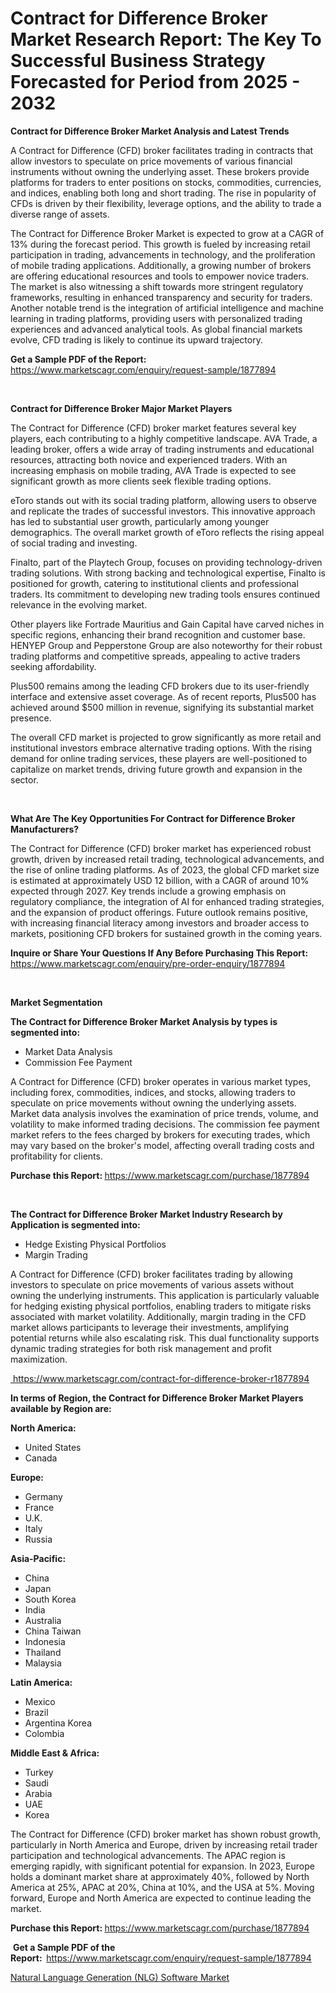<p><h1>Contract for Difference Broker Market Research Report: The Key To Successful Business Strategy Forecasted for Period from 2025 - 2032</h1></p><p><strong>Contract for Difference Broker Market Analysis and Latest Trends</strong></p>
<p><p>A Contract for Difference (CFD) broker facilitates trading in contracts that allow investors to speculate on price movements of various financial instruments without owning the underlying asset. These brokers provide platforms for traders to enter positions on stocks, commodities, currencies, and indices, enabling both long and short trading. The rise in popularity of CFDs is driven by their flexibility, leverage options, and the ability to trade a diverse range of assets.</p><p>The Contract for Difference Broker Market is expected to grow at a CAGR of 13% during the forecast period. This growth is fueled by increasing retail participation in trading, advancements in technology, and the proliferation of mobile trading applications. Additionally, a growing number of brokers are offering educational resources and tools to empower novice traders. The market is also witnessing a shift towards more stringent regulatory frameworks, resulting in enhanced transparency and security for traders. Another notable trend is the integration of artificial intelligence and machine learning in trading platforms, providing users with personalized trading experiences and advanced analytical tools. As global financial markets evolve, CFD trading is likely to continue its upward trajectory.</p></p>
<p><strong>Get a Sample PDF of the Report:&nbsp;</strong> <a href="https://www.marketscagr.com/enquiry/request-sample/1877894?utm_campaign=2770&utm_medium=2&utm_source=Github&utm_content=ia&utm_term=11032025&utm_id=contract-for-difference-broker">https://www.marketscagr.com/enquiry/request-sample/1877894</a></p>
<p>&nbsp;</p>
<p><strong>Contract for Difference Broker Major Market Players</strong></p>
<p><p>The Contract for Difference (CFD) broker market features several key players, each contributing to a highly competitive landscape. AVA Trade, a leading broker, offers a wide array of trading instruments and educational resources, attracting both novice and experienced traders. With an increasing emphasis on mobile trading, AVA Trade is expected to see significant growth as more clients seek flexible trading options.</p><p>eToro stands out with its social trading platform, allowing users to observe and replicate the trades of successful investors. This innovative approach has led to substantial user growth, particularly among younger demographics. The overall market growth of eToro reflects the rising appeal of social trading and investing.</p><p>Finalto, part of the Playtech Group, focuses on providing technology-driven trading solutions. With strong backing and technological expertise, Finalto is positioned for growth, catering to institutional clients and professional traders. Its commitment to developing new trading tools ensures continued relevance in the evolving market.</p><p>Other players like Fortrade Mauritius and Gain Capital have carved niches in specific regions, enhancing their brand recognition and customer base. HENYEP Group and Pepperstone Group are also noteworthy for their robust trading platforms and competitive spreads, appealing to active traders seeking affordability.</p><p>Plus500 remains among the leading CFD brokers due to its user-friendly interface and extensive asset coverage. As of recent reports, Plus500 has achieved around $500 million in revenue, signifying its substantial market presence.</p><p>The overall CFD market is projected to grow significantly as more retail and institutional investors embrace alternative trading options. With the rising demand for online trading services, these players are well-positioned to capitalize on market trends, driving future growth and expansion in the sector.</p></p>
<p>&nbsp;</p>
<p><strong>What Are The Key Opportunities For Contract for Difference Broker Manufacturers?</strong></p>
<p><p>The Contract for Difference (CFD) broker market has experienced robust growth, driven by increased retail trading, technological advancements, and the rise of online trading platforms. As of 2023, the global CFD market size is estimated at approximately USD 12 billion, with a CAGR of around 10% expected through 2027. Key trends include a growing emphasis on regulatory compliance, the integration of AI for enhanced trading strategies, and the expansion of product offerings. Future outlook remains positive, with increasing financial literacy among investors and broader access to markets, positioning CFD brokers for sustained growth in the coming years.</p></p>
<p><strong>Inquire or Share Your Questions If Any Before Purchasing This Report:</strong> <a href="https://www.marketscagr.com/enquiry/pre-order-enquiry/1877894?utm_campaign=2770&utm_medium=2&utm_source=Github&utm_content=ia&utm_term=11032025&utm_id=contract-for-difference-broker">https://www.marketscagr.com/enquiry/pre-order-enquiry/1877894</a></p>
<p>&nbsp;</p>
<p><strong>Market Segmentation</strong></p>
<p><strong>The Contract for Difference Broker Market Analysis by types is segmented into:</strong></p>
<p><ul><li>Market Data Analysis</li><li>Commission Fee Payment</li></ul></p>
<p><p>A Contract for Difference (CFD) broker operates in various market types, including forex, commodities, indices, and stocks, allowing traders to speculate on price movements without owning the underlying assets. Market data analysis involves the examination of price trends, volume, and volatility to make informed trading decisions. The commission fee payment market refers to the fees charged by brokers for executing trades, which may vary based on the broker's model, affecting overall trading costs and profitability for clients.</p></p>
<p><strong>Purchase this Report:&nbsp;</strong><a href="https://www.marketscagr.com/purchase/1877894?utm_campaign=2770&utm_medium=2&utm_source=Github&utm_content=ia&utm_term=11032025&utm_id=contract-for-difference-broker">https://www.marketscagr.com/purchase/1877894</a></p>
<p>&nbsp;</p>
<p><strong>The Contract for Difference Broker Market Industry Research by Application is segmented into:</strong></p>
<p><ul><li>Hedge Existing Physical Portfolios</li><li>Margin Trading</li></ul></p>
<p><p>A Contract for Difference (CFD) broker facilitates trading by allowing investors to speculate on price movements of various assets without owning the underlying instruments. This application is particularly valuable for hedging existing physical portfolios, enabling traders to mitigate risks associated with market volatility. Additionally, margin trading in the CFD market allows participants to leverage their investments, amplifying potential returns while also escalating risk. This dual functionality supports dynamic trading strategies for both risk management and profit maximization.</p></p>
<p><a href="https://www.marketscagr.com/contract-for-difference-broker-r1877894?utm_campaign=2770&utm_medium=2&utm_source=Github&utm_content=ia&utm_term=11032025&utm_id=contract-for-difference-broker">&nbsp;https://www.marketscagr.com/contract-for-difference-broker-r1877894</a></p>
<p><strong>In terms of Region, the Contract for Difference Broker Market Players available by Region are:</strong></p>
<p>
    <p> <strong> North America: </strong>
        <ul>
            <li>United States</li>
            <li>Canada</li>
        </ul>
        </p> 
    <p> <strong> Europe: </strong>
        <ul>
            <li>Germany</li>
            <li>France</li>
            <li>U.K.</li>
            <li>Italy</li>
            <li>Russia</li>
        </ul>
        </p> 
    <p> <strong> Asia-Pacific: </strong>
        <ul>
            <li>China</li>
            <li>Japan</li>
            <li>South Korea</li>
            <li>India</li>
            <li>Australia</li>
            <li>China Taiwan</li>
            <li>Indonesia</li>
            <li>Thailand</li>
            <li>Malaysia</li>
        </ul>
        </p> 
    <p> <strong> Latin America: </strong>
        <ul>
            <li>Mexico</li>
            <li>Brazil</li>
            <li>Argentina Korea</li>
            <li>Colombia</li>
        </ul>
        </p> 
    <p> <strong> Middle East & Africa: </strong>
        <ul>
            <li>Turkey</li>
            <li>Saudi</li>
            <li>Arabia</li>
            <li>UAE</li>
            <li>Korea</li>
        </ul>
    </p>
    </p>
<p><p>The Contract for Difference (CFD) broker market has shown robust growth, particularly in North America and Europe, driven by increasing retail trader participation and technological advancements. The APAC region is emerging rapidly, with significant potential for expansion. In 2023, Europe holds a dominant market share at approximately 40%, followed by North America at 25%, APAC at 20%, China at 10%, and the USA at 5%. Moving forward, Europe and North America are expected to continue leading the market.</p></p>
<p><strong>Purchase this Report: </strong><a href="https://www.marketscagr.com/purchase/1877894?utm_campaign=2770&utm_medium=2&utm_source=Github&utm_content=ia&utm_term=11032025&utm_id=contract-for-difference-broker">https://www.marketscagr.com/purchase/1877894</a></p>
<p>&nbsp;<strong>Get a Sample PDF of the Report:&nbsp;&nbsp;</strong><a href="https://www.marketscagr.com/enquiry/request-sample/1877894?utm_campaign=2770&utm_medium=2&utm_source=Github&utm_content=ia&utm_term=11032025&utm_id=contract-for-difference-broker">https://www.marketscagr.com/enquiry/request-sample/1877894</a></p>
<p><strong></strong></p>
<p><p><a href="https://github.com/scaseiargas/Market-Research-Report-List-1/blob/main/natural-language-generation-nlg-software-market.md?utm_campaign=2770&utm_medium=2&utm_source=Github&utm_content=ia&utm_term=11032025&utm_id=contract-for-difference-broker">Natural Language Generation (NLG) Software Market</a></p></p>